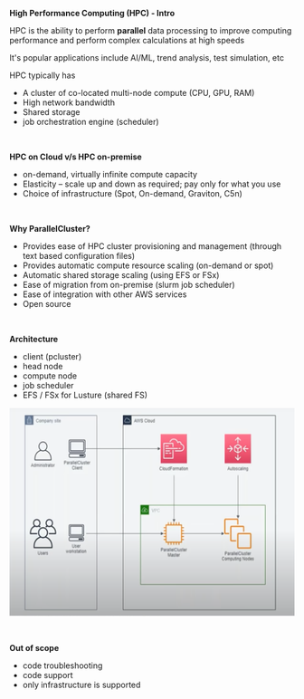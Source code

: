 **High Performance Computing (HPC) - Intro**

HPC is the ability to perform **parallel** data processing to improve computing performance and perform complex calculations at high speeds

It's popular applications include AI/ML, trend analysis, test simulation, etc

HPC typically has
- A cluster of co-located multi-node compute (CPU, GPU, RAM)
- High network bandwidth
- Shared storage
- job orchestration engine (scheduler)

<p>&nbsp;</p>


**HPC on Cloud v/s HPC on-premise**

- on-demand, virtually infinite compute capacity
- Elasticity – scale up and down as required; pay only for what you use
- Choice of infrastructure (Spot, On-demand, Graviton, C5n)

<p>&nbsp;</p>


**Why ParallelCluster?**

- Provides ease of HPC cluster provisioning and management (through text based configuration files)
- Provides automatic compute resource scaling (on-demand or spot)
- Automatic shared storage scaling (using EFS or FSx)
- Ease of migration from on-premise (slurm job scheduler)
- Ease of integration with other AWS services
- Open source

<p>&nbsp;</p>

**Architecture**

- client (pcluster)
- head node
- compute node
- job scheduler
- EFS / FSx for Lusture (shared FS)

![](pc-arch.png)

<p>&nbsp;</p>


**Out of scope**
- code troubleshooting
- code support
- only infrastructure is supported

<p>&nbsp;</p>